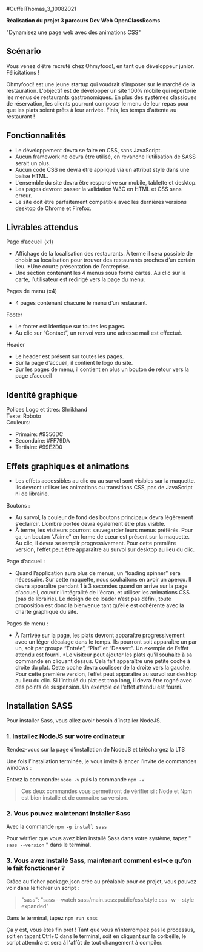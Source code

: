 #CuffelThomas_3_10082021

__Réalisation du projet 3 parcours Dev Web OpenClassRooms__

"Dynamisez une page web avec des animations CSS"

__Scénario__
-----------------

Vous venez d’être recruté chez Ohmyfood!, en tant que développeur junior. Félicitations !

Ohmyfood! est une jeune startup qui voudrait s'imposer sur le marché de la restauration. L'objectif est de développer un site 100% mobile qui répertorie les menus de restaurants gastronomiques. En plus des systèmes classiques de réservation, les clients pourront composer le menu de leur repas pour que les plats soient prêts à leur arrivée. Finis, les temps d'attente au restaurant !

__Fonctionnalités__
-----------------

* Le développement devra se faire en CSS, sans JavaScript.
* Aucun framework ne devra être utilisé, en revanche l’utilisation de SASS serait un plus.
* Aucun code CSS ne devra être appliqué via un attribut style dans une balise HTML.
* L’ensemble du site devra être responsive sur mobile, tablette et desktop.
* Les pages devront passer la validation W3C en HTML et CSS sans erreur.
* Le site doit être parfaitement compatible avec les dernières versions desktop de Chrome et Firefox.

__Livrables attendus__
-----------------

Page d’accueil (x1) 
* Affichage de la localisation des restaurants. À terme il sera possible de choisir sa 
localisation pour trouver des restaurants proches d’un certain lieu. 
*Une courte présentation de l’entreprise. 
* Une section contenant les 4 menus sous forme cartes. Au clic sur la carte, 
l’utilisateur est redirigé vers la page du menu.  
 
Pages de menu (x4) 
* 4 pages contenant chacune le menu d’un restaurant. 
 
 
Footer 
* Le footer est identique sur toutes les pages. 
* Au clic sur “Contact”, un renvoi vers une adresse mail est effectué. 
 
Header 
* Le header est présent sur toutes les pages. 
* Sur la page d’accueil, il contient le logo du site. 
* Sur les pages de menu, il contient en plus un bouton de retour vers la page d’accueil 

__Identité graphique__
-----------------

Polices Logo et titres: Shrikhand  
Texte: Roboto  
Couleurs:  
* Primaire: #9356DC
* Secondaire: #FF79DA
* Tertiaire: #99E2D0


__Effets graphiques et animations__
-----------------

* Les effets accessibles au clic ou au survol sont visibles sur la maquette. Ils devront utiliser 
les animations ou transitions CSS, pas de JavaScript ni de librairie. 
 
Boutons :
* Au survol, la couleur de fond des boutons principaux devra légèrement s’éclaircir. 
L’ombre portée devra également être plus visible.  
* À terme, les visiteurs pourront sauvegarder leurs menus préférés. Pour ça, un 
bouton "J’aime" en forme de cœur est présent sur la maquette. Au clic, il devra se 
remplir progressivement. Pour cette première version, l’effet peut être apparaître au 
survol sur desktop au lieu du clic. 
 
Page d’accueil :
* Quand l’application aura plus de menus, un “loading spinner” sera nécessaire. Sur 
cette maquette, nous souhaitons en avoir un aperçu. Il devra apparaître pendant 1 à 
3 secondes quand on arrive sur la page d'accueil, couvrir l'intégralité de l'écran, et 
utiliser les animations CSS (pas de librairie). Le design de ce loader n’est pas défini, 
toute proposition est donc la bienvenue tant qu’elle est cohérente avec la charte 
graphique du site. 
 
Pages de menu :
* À l’arrivée sur la page, les plats devront apparaître progressivement avec un léger 
décalage dans le temps. Ils pourront soit apparaître un par un, soit par groupe 
“Entrée”, “Plat” et “Dessert”. Un exemple de l’effet attendu est fourni. 
*Le visiteur peut ajouter les plats qu'il souhaite à sa commande en cliquant dessus. 
Cela fait apparaître une petite coche à droite du plat. Cette coche devra coulisser de 
la droite vers la gauche. Pour cette première version, l’effet peut apparaître au survol 
sur desktop au lieu du clic. Si l’intitulé du plat est trop long, il devra être rogné avec 
des points de suspension. Un exemple de l’effet attendu est fourni. 

__Installation SASS__
-----------------

Pour installer Sass, vous allez avoir besoin d’installer NodeJS. 

### 1. Installez NodeJS sur votre ordinateur

Rendez-vous sur la page d’installation de NodeJS et téléchargez la LTS

Une fois l’installation terminée, je vous invite à lancer l’invite de commandes windows :
  
  Entrez la commande: `node -v` puis la commande `npm -v`

> Ces deux commandes vous permettront de vérifier si :
> Node et Npm est bien installé et de connaitre sa version.

### 2. Vous pouvez maintenant installer Sass 

Avec la commande  `npm -g install sass` 

Pour vérifier que vous avez bien installé Sass dans votre système, tapez " `sass --version` " dans le terminal.

### 3. Vous avez installé Sass, maintenant comment est-ce qu’on le fait fonctionner ?

Grâce au ficher package.json crée au préalable pour ce projet, vous pouvez voir dans le fichier un script :
  > "sass": "sass --watch sass/main.scss:public/css/style.css -w --style expanded"

Dans le terminal, tapez  `npm run sass` 

Ça y est, vous êtes fin prêt !
Tant que vous n’interrompez pas le processus, soit en tapant Ctrl+C dans le terminal, soit en cliquant sur la corbeille,
le script attendra et sera à l'affût de tout changement à compiler.
